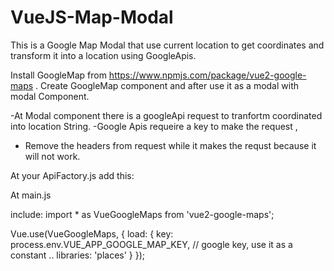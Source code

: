 # VueJS-Map-Modal
This is a Google Map Modal that use current location to get coordinates and transform it into a location using GoogleApis.

Install GoogleMap from https://www.npmjs.com/package/vue2-google-maps .
Create GoogleMap component and after use it as a modal with modal Component. 

-At Modal component there is a googleApi request to tranfortm coordinated into location String. 
-Google Apis requeire a key to make the request , 
- Remove the headers from request while it makes the requst because it will not work.


At your ApiFactory.js add this:




At main.js

include: 
import * as VueGoogleMaps from 'vue2-google-maps';

Vue.use(VueGoogleMaps, {
    load: {
        key: process.env.VUE_APP_GOOGLE_MAP_KEY, // google key, use it as a constant ..
        libraries: 'places'
    }
});


